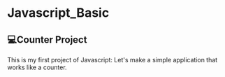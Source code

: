 # Javascript_Basic

## 💻Counter Project

This is my first project of Javascript:
Let's make a simple application that works like a counter.
